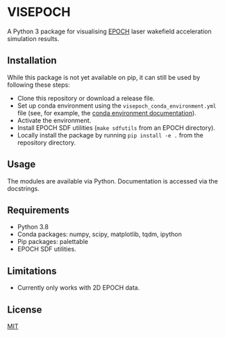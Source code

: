 # VISEPOCH

A Python 3 package for visualising [EPOCH](https://github.com/Warwick-Plasma/epoch) laser wakefield acceleration simulation results.

## Installation
While this package is not yet available on pip, it can still be used by following these steps:

- Clone this repository or download a release file.
- Set up conda environment using the `visepoch_conda_environment.yml` file (see, for example, the [conda environment documentation](https://conda.io/projects/conda/en/latest/user-guide/tasks/manage-environments.html#creating-an-environment-from-an-environment-yml-file)).
- Activate the environment.
- Install EPOCH SDF utilities (`make sdfutils` from an EPOCH directory).
- Locally install the package by running `pip install -e .` from the repository directory.

## Usage
The modules are available via Python. Documentation is accessed via the docstrings.

## Requirements
- Python 3.8
- Conda packages: numpy, scipy, matplotlib, tqdm, ipython
- Pip packages: palettable
- EPOCH SDF utilities.

## Limitations
- Currently only works with 2D EPOCH data.

## License
[MIT](https://choosealicense.com/licenses/mit/)